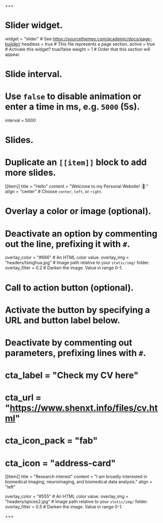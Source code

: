 +++
# Slider widget.
widget = "slider"  # See https://sourcethemes.com/academic/docs/page-builder/
headless = true  # This file represents a page section.
active = true  # Activate this widget? true/false
weight = 1  # Order that this section will appear.

# Slide interval.
# Use `false` to disable animation or enter a time in ms, e.g. `5000` (5s).
interval = 5000

# Slides.
# Duplicate an `[[item]]` block to add more slides.
[[item]]
  title = "Hello"
  content = "Welcome to my Personal Website! ::tada::"
  align = "center"  # Choose `center`, `left`, or `right`.

  # Overlay a color or image (optional).
  #   Deactivate an option by commenting out the line, prefixing it with `#`.
  overlay_color = "#666"  # An HTML color value.
  overlay_img = "headers/tsinghua.jpg"  # Image path relative to your `static/img/` folder.
  overlay_filter = 0.2  # Darken the image. Value in range 0-1.

  # Call to action button (optional).
  #   Activate the button by specifying a URL and button label below.
  #   Deactivate by commenting out parameters, prefixing lines with `#`.
 # cta_label = "Check my CV here"
 #  cta_url = "https://www.shenxt.info/files/cv.html"
 # cta_icon_pack = "fab"
  # cta_icon = "address-card"

[[item]]
  title = "Research interest"
  content = "I am broadly interested in biomedical imaging, neuroimaging, and biomedical data analysis."
  align = "left"

  overlay_color = "#555"  # An HTML color value.
  overlay_img = "headers/spices2.jpg"  # Image path relative to your `static/img/` folder.
  overlay_filter = 0.5  # Darken the image. Value in range 0-1.
 
+++
